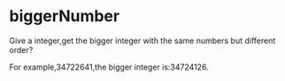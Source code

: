 biggerNumber
============

Give a integer,get the bigger integer with the same numbers but different order?

For example,34722641,the bigger integer is:34724126.
